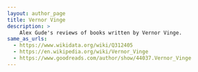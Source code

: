 ```yaml
---
layout: author_page
title: Vernor Vinge
description: >
    Alex Gude's reviews of books written by Vernor Vinge.
same_as_urls:
  - https://www.wikidata.org/wiki/Q312405
  - https://en.wikipedia.org/wiki/Vernor_Vinge
  - https://www.goodreads.com/author/show/44037.Vernor_Vinge
---
```

